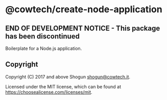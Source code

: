# @cowtech/create-node-application

## END OF DEVELOPMENT NOTICE - This package has been discontinued

Boilerplate for a Node.js application.

## Copyright

Copyright (C) 2017 and above Shogun <shogun@cowtech.it>.

Licensed under the MIT license, which can be found at https://choosealicense.com/licenses/mit.
